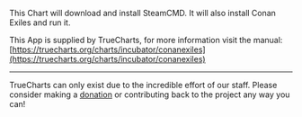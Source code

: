 This Chart will download and install SteamCMD. It will also install Conan Exiles and run it.

This App is supplied by TrueCharts, for more information visit the manual: [https://truecharts.org/charts/incubator/conanexiles](https://truecharts.org/charts/incubator/conanexiles)

---

TrueCharts can only exist due to the incredible effort of our staff.
Please consider making a [donation](https://truecharts.org/about/sponsor) or contributing back to the project any way you can!
